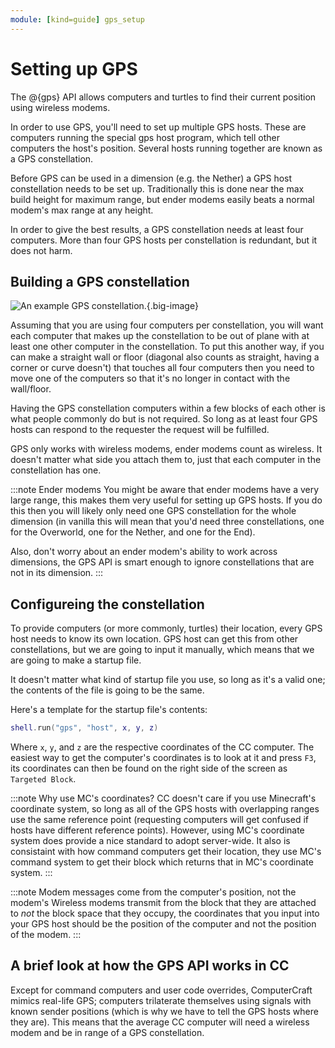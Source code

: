 ```yaml
---
module: [kind=guide] gps_setup
---
```


# Setting up GPS
The @{gps} API allows computers and turtles to find their current position using wireless modems.

In order to use GPS, you'll need to set up multiple GPS hosts. These are computers running the special gps host program, which tell other computers the host's position. Several hosts running together are known as a GPS constellation.

Before GPS can be used in a dimension (e.g. the Nether) a GPS host constellation needs to be set up. Traditionally this is done near the max build height for maximum range, but ender modems easily beats a normal modem's max range at any height.

In order to give the best results, a GPS constellation needs at least four computers. More than four GPS hosts per constellation is redundant, but it does not harm.

## Building a GPS constellation
![An example GPS constellation.](/images/gps-constellation-example.png){.big-image}

Assuming that you are using four computers per constellation, you will want each computer that makes up the constellation to be out of plane with at least one other computer in the constellation. To put this another way, if you can make a straight wall or floor (diagonal also counts as straight, having a corner or curve doesn't) that touches all four computers then you need to move one of the computers so that it's no longer in contact with the wall/floor.

Having the GPS constellation computers within a few blocks of each other is what people commonly do but is not required. So long as at least four GPS hosts can respond to the requester the request will be fulfilled.

GPS only works with wireless modems, ender modems count as wireless. It doesn't matter what side you attach them to, just that each computer in the constellation has one.

:::note Ender modems
You might be aware that ender modems have a very large range, this makes them very useful for setting up GPS hosts. If you do this then you will likely only need one GPS constellation for the whole dimension (in vanilla this will mean that you'd need three constellations, one for the Overworld, one for the Nether, and one for the End).

Also, don't worry about an ender modem's ability to work across dimensions, the GPS API is smart enough to ignore constellations that are not in its dimension.
:::

## Configureing the constellation
To provide computers (or more commonly, turtles) their location, every GPS host needs to know its own location. GPS host can get this from other constellations, but we are going to input it manually, which means that we are going to make a startup file.

It doesn't matter what kind of startup file you use, so long as it's a valid one; the contents of the file is going to be the same.

Here's a template for the startup file's contents:
```lua
shell.run("gps", "host", x, y, z)
```
Where `x`, `y`, and `z` are the respective coordinates of the CC computer. The easiest way to get the computer's coordinates is to look at it and press `F3`, its coordinates can then be found on the right side of the screen as `Targeted Block`.

:::note Why use MC's coordinates?
CC doesn't care if you use Minecraft's coordinate system, so long as all of the GPS hosts with overlapping ranges use the same reference point (requesting computers will get confused if hosts have different reference points). However, using MC's coordinate system does provide a nice standard to adopt server-wide. It also is consistaint with how command computers get their location, they use MC's command system to get their block which returns that in MC's coordinate system.
:::

:::note Modem messages come from the computer's position, not the modem's
Wireless modems transmit from the block that they are attached to *not* the block space that they occupy, the coordinates that you input into your GPS host should be the position of the computer and not the position of the modem.
:::

## A brief look at how the GPS API works in CC
Except for command computers and user code overrides, ComputerCraft mimics real-life GPS; computers trilaterate themselves using signals with known sender positions (which is why we have to tell the GPS hosts where they are). This means that the average CC computer will need a wireless modem and be in range of a GPS constellation.
